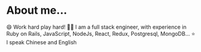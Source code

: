 # About me...
😄 Work hard play hard!
👩‍💻 I am a full stack engineer, with experience in Ruby on Rails, JavaScript, NodeJs, React, Redux, Postgresql, MongoDB...
⭐ I speak Chinese and English


<!---
ningli12/ningli12 is a ✨ special ✨ repository because its `README.md` (this file) appears on your GitHub profile.
You can click the Preview link to take a look at your changes.
--->
